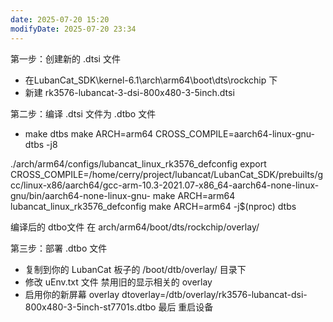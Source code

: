 ```yaml
---
date: 2025-07-20 15:20
modifyDate: 2025-07-20 23:34
---
```



第一步：创建新的 .dtsi 文件
- 在LubanCat_SDK\kernel-6.1\arch\arm64\boot\dts\rockchip 下
- 新建 rk3576-lubancat-3-dsi-800x480-3-5inch.dtsi

第二步：编译 .dtsi 文件为 .dtbo 文件
- make dtbs
make ARCH=arm64 CROSS_COMPILE=aarch64-linux-gnu- dtbs -j8


./arch/arm64/configs/lubancat_linux_rk3576_defconfig
export CROSS_COMPILE=/home/cerry/project/lubancat/LubanCat_SDK/prebuilts/gcc/linux-x86/aarch64/gcc-arm-10.3-2021.07-x86_64-aarch64-none-linux-gnu/bin/aarch64-none-linux-gnu-
make ARCH=arm64 lubancat_linux_rk3576_defconfig
make ARCH=arm64 -j$(nproc) dtbs


编译后的 dtbo文件 在 arch/arm64/boot/dts/rockchip/overlay/

第三步：部署 .dtbo 文件
- 复制到你的 LubanCat 板子的 /boot/dtb/overlay/ 目录下
- 修改 uEnv.txt 文件 禁用旧的显示相关的 overlay 
- 启用你的新屏幕 overlay dtoverlay=/dtb/overlay/rk3576-lubancat-dsi-800x480-3-5inch-st7701s.dtbo
最后 重启设备
